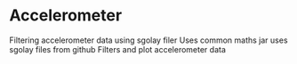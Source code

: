 # Accelerometer
Filtering accelerometer data using sgolay filer
Uses common maths jar
uses sgolay files from github
Filters and plot accelerometer data
